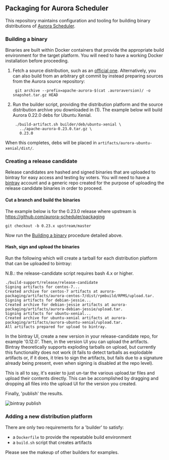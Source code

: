 ## Packaging for Aurora Scheduler

This repository maintains configuration and tooling for building binary
distributions of [Aurora Scheduler](https://aurora-scheduler.github.io/).

### Building a binary

Binaries are built within Docker containers that provide the appropriate build
environment for the target platform.  You will need to have a working Docker
installation before proceeding.

1. Fetch a source distribution, such as an [official one](https://aurora-scheduler.github.io/downloads/).
   Alternatively, you can also build from an arbitrary git commit by instead preparing sources
from the Aurora source repository:

        git archive --prefix=apache-aurora-$(cat .auroraversion)/ -o snapshot.tar.gz HEAD

2. Run the builder script, providing the distribution platform and the source
   distribution archive you downloaded in (1).  The example below will build
   Aurora 0.22.0 debs for Ubuntu Xenial.

        ./build-artifact.sh builder/deb/ubuntu-xenial \
          ../apache-aurora-0.23.0.tar.gz \
          0.23.0

When this completes, debs will be placed in `artifacts/aurora-ubuntu-xenial/dist/`.

### Creating a release candidate

Release candidates are hashed and signed binaries that are uploaded to bintray for
easy access and testing by voters.  You will need to have a [bintray](https://bintray.com/)
account and a generic repo created for the purpose of uploading the release candidate binaries
in order to proceed.

#### Cut a branch and build the binaries

The example below is for the 0.23.0 release where upstream is https://github.com/aurora-scheduler/packaging

    git checkout -b 0.23.x upstream/master

Now run the [Building a binary](#building-a-binary) procedure detailed above.

#### Hash, sign and upload the binaries

Run the following which will create a tarball for each distribution platform that can be uploaded to
bintray:

N.B.: the release-candidate script requires bash 4.x or higher.

    ./build-support/release/release-candidate
    Signing artifacts for centos-7...
    Created archive for centos-7 artifacts at aurora-packaging/artifacts/aurora-centos-7/dist/rpmbuild/RPMS/upload.tar.
    Signing artifacts for debian-jessie...
    Created archive for debian-jessie artifacts at aurora-packaging/artifacts/aurora-debian-jessie/upload.tar.
    Signing artifacts for ubuntu-xenial...
    Created archive for ubuntu-xenial artifacts at aurora-packaging/artifacts/aurora-ubuntu-xenial/upload.tar.
    All artifacts prepared for upload to bintray.

In the bintray UI, create a new version in your release-candidate repo, for example '0.12.0'.  Then,
in the version UI you can upload the artifacts. Bintray theoretically supports exploding tarballs on
upload, but currently this functionality does not work (it fails to detect tarballs as explodable
artifacts or, if it does, it tries to sign the artifacts, but fails due to a signature already being
present, even when signing is disabled at the repo level).

This is all to say, it's easier to just un-tar the various upload.tar files and upload their
contents directly. This can be accomplished by dragging and dropping all files into the upload UI
for the version you created.

Finally, 'publish' the results.

![bintray publish](docs/images/bintray-publish.png)

### Adding a new distribution platform

There are only two requirements for a 'builder' to satisfy:

- a `Dockerfile` to provide the repeatable build environment
- a `build.sh` script that creates artifacts

Please see the makeup of other builders for examples.
